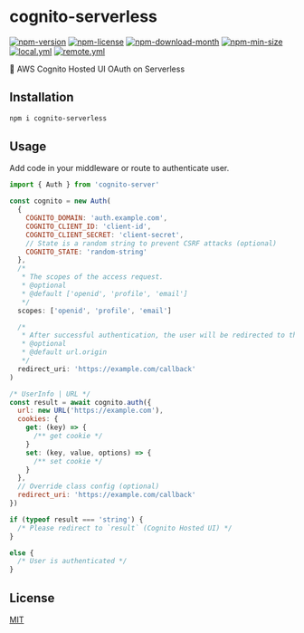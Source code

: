 <!----- BEGIN GHOST DOCS HEADER ----->

# cognito-serverless

<!----- BEGIN GHOST DOCS BADGES ----->

<a href="https://npmjs.com/package/cognito-serverless"><img src="https://img.shields.io/npm/v/cognito-serverless" alt="npm-version" /></a> <a href="https://npmjs.com/package/cognito-serverless"><img src="https://img.shields.io/npm/l/cognito-serverless" alt="npm-license" /></a> <a href="https://npmjs.com/package/cognito-serverless"><img src="https://img.shields.io/npm/dm/cognito-serverless" alt="npm-download-month" /></a> <a href="https://npmjs.com/package/cognito-serverless"><img src="https://img.shields.io/bundlephobia/min/cognito-serverless" alt="npm-min-size" /></a> <a href="https://github.com/jill64/cognito-serverless/actions/workflows/local.yml"><img src="https://github.com/jill64/cognito-serverless/actions/workflows/local.yml/badge.svg" alt="local.yml" /></a> <a href="https://github.com/jill64/cognito-serverless/actions/workflows/remote.yml"><img src="https://github.com/jill64/cognito-serverless/actions/workflows/remote.yml/badge.svg" alt="remote.yml" /></a>

<!----- END GHOST DOCS BADGES ----->

🔑 AWS Cognito Hosted UI OAuth on Serverless

<!----- END GHOST DOCS HEADER ----->

## Installation

```sh
npm i cognito-serverless
```

## Usage

Add code in your middleware or route to authenticate user.

```js
import { Auth } from 'cognito-server'

const cognito = new Auth(
  {
    COGNITO_DOMAIN: 'auth.example.com',
    COGNITO_CLIENT_ID: 'client-id',
    COGNITO_CLIENT_SECRET: 'client-secret',
    // State is a random string to prevent CSRF attacks (optional)
    COGNITO_STATE: 'random-string'
  },
  /*
   * The scopes of the access request.
   * @optional
   * @default ['openid', 'profile', 'email']
   */
  scopes: ['openid', 'profile', 'email']

  /*
   * After successful authentication, the user will be redirected to this URL.
   * @optional
   * @default url.origin
   */
  redirect_uri: 'https://example.com/callback'
)

/* UserInfo | URL */
const result = await cognito.auth({
  url: new URL('https://example.com'),
  cookies: {
    get: (key) => {
      /** get cookie */
    }
    set: (key, value, options) => {
      /** set cookie */
    }
  },
  // Override class config (optional)
  redirect_uri: 'https://example.com/callback'
})

if (typeof result === 'string') {
  /* Please redirect to `result` (Cognito Hosted UI) */
}

else {
  /* User is authenticated */
}

```

<!----- BEGIN GHOST DOCS FOOTER ----->

## License

[MIT](LICENSE)

<!----- END GHOST DOCS FOOTER ----->
